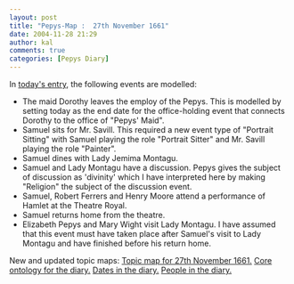 ```yaml
---
layout: post
title: "Pepys-Map :  27th November 1661"
date: 2004-11-28 21:29
author: kal
comments: true
categories: [Pepys Diary]
---
```

In <a href="http://www.pepysdiary.com/archive/1661/11/27/index.php">today's entry</a>, the following events are modelled:
<ul>
<li>The maid Dorothy leaves the employ of the Pepys. This is modelled by setting today as the end date for the office-holding event that connects Dorothy to the office of "Pepys' Maid".</li>
<li>Samuel sits for Mr. Savill. This required a new event type of "Portrait Sitting" with Samuel playing the role "Portrait Sitter" and Mr. Savill playing the role "Painter".</li>
<li>Samuel dines with Lady Jemima Montagu.</li>
<li>Samuel and Lady Montagu have a discussion. Pepys gives the subject of discussion as 'divinity' which I have interpreted here by making "Religion" the subject of the discussion event.</li>
<li>Samuel, Robert Ferrers and Henry Moore attend a performance of Hamlet at the Theatre Royal.</li>
<li>Samuel returns home from the theatre.</li>
<li>Elizabeth Pepys and Mary Wight visit Lady Montagu. I have assumed that this event must have taken place after Samuel's visit to Lady Montagu and have finished before his return home.</li>
</ul>

<!--more-->
New and updated topic maps:
<a href="http://www.techquila.com/blog/archives/16611127.ltm">Topic map for 27th November 1661.</a>
<a href="http://www.techquila.com/blog/archives/pepys-diary-ontology.ltm">Core ontology for the diary.</a>
<a href="http://www.techquila.com/blog/archives/pepys-diary-dates.ltm">Dates in the diary.</a>
<a href="http://www.techquila.com/blog/archives/pepys-diary-people.ltm">People in the diary.</a>


